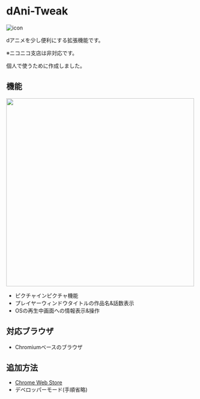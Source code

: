 # dAni-Tweak
![icon](https://github.com/kawa-nobu/dAni-Tweak/assets/44832116/c579f1f6-aa2f-4ea6-8ba5-9260475cee42)

dアニメを少し便利にする拡張機能です。

※ニコニコ支店は非対応です。

個人で使うために作成しました。
## 機能
<img width="500" src="https://github.com/kawa-nobu/dAni-Tweak/assets/44832116/63e6b666-5606-4085-a398-1a0fef3eb64a">

* ピクチャインピクチャ機能
* プレイヤーウィンドウタイトルの作品名&話数表示
* OSの再生中画面への情報表示&操作

## 対応ブラウザ
* Chromiumベースのブラウザ

## 追加方法
* [Chrome Web Store](https://chrome.google.com/webstore/detail/dani-tweak/cbobgglnenabfobmoiehlkofafdmagfh)
* デベロッパーモード(手順省略)
